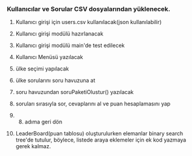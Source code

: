 ### Kullanıcılar ve Sorular CSV dosyalarından yüklenecek.

1) Kullanıcı girişi için users.csv kullanılacak(json kullanılabilir)
2) Kullanıcı girişi modülü hazırlanacak
3) Kullanıcı girişi modülü main'de test edilecek

7) Kullanıcı Menüsü yazılacak

8) ülke seçimi yapılacak

9) ülke sorularını soru havuzuna at

10) soru havuzundan soruPaketiOlustur() yazılacak

11) soruları sırasıyla sor, cevaplarını al ve puan hesaplamasını yap

12) 8. adıma geri dön

13) LeaderBoard(puan tablosu) oluşturulurken elemanlar binary search tree'de tutulur,
böylece, listede araya eklemeler için ek kod yazmaya gerek kalmaz.